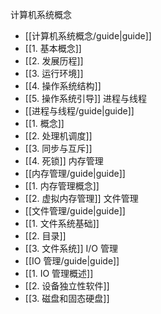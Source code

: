 计算机系统概念
- [[计算机系统概念/guide|guide]]
-  [[1. 基本概念]]
- [[2. 发展历程]]
- [[3. 运行环境]]
- [[4. 操作系统结构]]
- [[5. 操作系统引导]]
进程与线程
- [[进程与线程/guide|guide]]
- [[1. 概念]]
- [[2. 处理机调度]]
- [[3. 同步与互斥]]
- [[4. 死锁]]
内存管理
- [[内存管理/guide|guide]]
- [[1. 内存管理概念]]
- [[2. 虚拟内存管理]]
文件管理
- [[文件管理/guide|guide]]
- [[1. 文件系统基础]]
- [[2. 目录]]
- [[3. 文件系统]]
I/O 管理
- [[IO 管理/guide|guide]]
- [[1. IO 管理概述]]
- [[2. 设备独立性软件]]
- [[3. 磁盘和固态硬盘]]